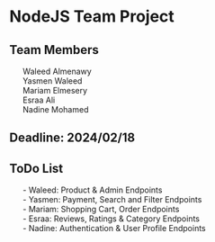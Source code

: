 <h1>NodeJS Team Project</h1>

<h2>Team Members</h2>

<ul>
    <il>Waleed Almenawy<br></il>
    <il>Yasmen Waleed<br></il>
    <il>Mariam Elmesery<br></il>
    <il>Esraa Ali<br></il>
    <il>Nadine Mohamed<br></il>
</ul>

<h2>Deadline: 2024/02/18</h2>

<h2>ToDo List</h2>

<ul>
    <il>
        - Waleed: Product & Admin Endpoints <br>
    </il>
    <il>
        - Yasmen: Payment, Search and Filter Endpoints<br>
    </il>
    <il>
        - Mariam: Shopping Cart, Order Endpoints<br>
    </il>
    <il>
        - Esraa: Reviews, Ratings & Category Endpoints<br>
    </il>
    <il>
        - Nadine: Authentication & User Profile Endpoints<br>
    </il>
</ul>

